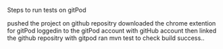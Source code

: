 Steps to run tests on gitPod

pushed the project on github repositry
downloaded the chrome extention for gitPod
loggedin to the gitPod account with gitHub account
then linked the github repositry with gitpod
ran mvn test to check build success..

